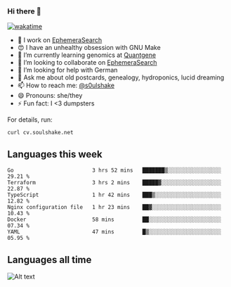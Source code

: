 ### Hi there 👋

[![wakatime](https://wakatime.com/badge/user/08339702-a231-40c4-8838-d449bd2ff951.svg)](https://wakatime.com/@08339702-a231-40c4-8838-d449bd2ff951)

<!--
**soulshake/soulshake** is a ✨ _special_ ✨ repository because its `README.md` (this file) appears on your GitHub profile.

Here are some ideas to get you started:

- 🔭 I’m currently working on ...
- 🌱 I’m currently learning ...
- 👯 I’m looking to collaborate on ...
- 🤔 I’m looking for help with ...
- 💬 Ask me about ...
- 📫 How to reach me: ...
- 😄 Pronouns: ...
- ⚡ Fun fact: ...
-->


- 🔭 I work on [EphemeraSearch](https://www.ephemerasearch.com/)
- 😍 I have an unhealthy obsession with GNU Make
- :dna: I’m currently learning genomics at [Quantgene](https://www.quantgene.com/)
- 👯 I’m looking to collaborate on [EphemeraSearch](https://www.ephemerasearch.com/)
- 🤔 I’m looking for help with German
- 💬 Ask me about old postcards, genealogy, hydroponics, lucid dreaming
- 📫 How to reach me: [@s0ulshake](https://twitter.com/soulshake)
- 😄 Pronouns: she/they
- ⚡ Fun fact: I <3 dumpsters

For details, run:

```
curl cv.soulshake.net
```

## Languages this week

<!--START_SECTION:waka-->

```text
Go                         3 hrs 52 mins   ███████▒░░░░░░░░░░░░░░░░░   29.21 %
Terraform                  3 hrs 2 mins    █████▓░░░░░░░░░░░░░░░░░░░   22.87 %
TypeScript                 1 hr 42 mins    ███▒░░░░░░░░░░░░░░░░░░░░░   12.82 %
Nginx configuration file   1 hr 23 mins    ██▓░░░░░░░░░░░░░░░░░░░░░░   10.43 %
Docker                     58 mins         ██░░░░░░░░░░░░░░░░░░░░░░░   07.34 %
YAML                       47 mins         █▒░░░░░░░░░░░░░░░░░░░░░░░   05.95 %
```

<!--END_SECTION:waka-->

## Languages all time
![Alt text](https://wakatime.com/share/@aj/6aa10b67-a5e9-4fb1-acaf-8692f4385172.svg)
